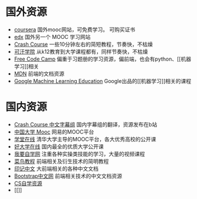 # 国外资源
- [coursera](https://www.coursera.org/) 国外mooc网站，可免费学习。 可购买证书
- [edx](https://www.edx.org/) 国外另一个 MOOC 学习网站
- [Crash Course](https://thecrashcourse.com/) 一些10分钟左右的简短教程，节奏快，不枯燥
- [可汗学院](https://www.khanacademy.org/) 从k12教育到大学课程都有，同样节奏快，不枯燥
- [Free Code Camp](https://www.freecodecamp.org/) 偏重于习题册的学习资源，偏前端，也会有python、[[机器学习]]相关
- [MDN](https://developer.mozilla.org/zh-CN/) 前端的文档资源
- [Google Machine Learning Education](https://developers.google.cn/machine-learning) Google出品的[[机器学习]]相关的课程

# 国内资源
- [Crash Course 中文字幕组](https://crashcourse.club/) 国内字幕组的翻译，资源发布在b站
- [中国大学 Mooc](https://www.icourse163.org/) 网易的MOOC平台
- [学堂在线](https://www.xuetangx.com/) 清华大学主导的MOOC平台，各大优秀高校的公开课
- [好大学在线](https://www.cnmooc.org/home/index.mooc) 国内最全的优质大学公开课
- [我要自学网](https://www.51zxw.net/) 注重各种实操类技能的学习，大量的视频课程
- [菜鸟教程](http://www.runoob.com/) 前端相关及衍生技术的简明教程
- [印记中文](https://docschina.org/) 大前端相关的各种中文文档
- [Bootstrap中文网](https://www.bootcss.com/)  前端相关技术的中文文档资源
- [CS自学资源](https://csdiy.wiki/)
- [[]]
